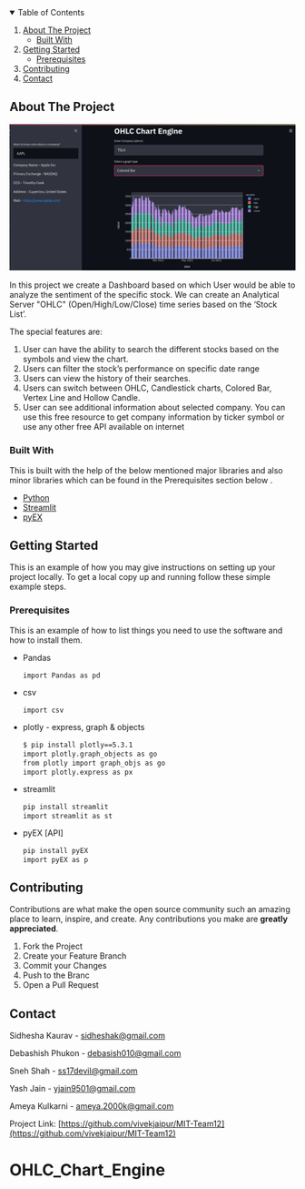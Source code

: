 <!-- TABLE OF CONTENTS -->
<details open="open">
<summary>Table of Contents</summary>
<ol>
<li>
<a href="#about-the-project">About The Project</a>
<ul>
<li><a href="#built-with">Built With</a></li>
</ul>
</li>
<li>
<a href="#getting-started">Getting Started</a>
<ul>
<li><a href="#prerequisites">Prerequisites</a></li>
</ul>
</li>
<li><a href="#contributing">Contributing</a></li>
<li><a href="#contact">Contact</a></li>
</ol>
</details>

<!-- ABOUT THE PROJECT -->

## About The Project

![Demo_Image](./image.jpeg)

In this project we create a Dashboard based on which User would be able to analyze the sentiment of the specific stock. We can create an Analytical Server "OHLC" (Open/High/Low/Close) time series based on the ‘Stock List’.

The special features are:

1. User can have the ability to search the different stocks based on the symbols and view the chart.
2. Users can filter the stock’s performance on specific date range
3. Users can view the history of their searches.
4. Users can switch between OHLC, Candlestick charts, Colored Bar, Vertex Line and Hollow Candle.
5. User can see additional information about selected company. You can use this free resource to get company information by ticker symbol or use any other free API available on internet

### Built With

This is built with the help of the below mentioned major libraries and also minor libraries which can be found in the Prerequisites section below .

- [Python](https://www.python.org/)
- [Streamlit](https://streamlit.io/)
- [pyEX](https://pypi.org/project/pyEX/)

<!-- GETTING STARTED -->

## Getting Started

This is an example of how you may give instructions on setting up your project locally.
To get a local copy up and running follow these simple example steps.

### Prerequisites

This is an example of how to list things you need to use the software and how to install them.

- Pandas

  ```
  import Pandas as pd
  ```

- csv

  ```
  import csv
  ```

- plotly - express, graph & objects

  ```
  $ pip install plotly==5.3.1
  import plotly.graph_objects as go
  from plotly import graph_objs as go
  import plotly.express as px
  ```

- streamlit

  ```
  pip install streamlit
  import streamlit as st
  ```

- pyEX [API]

  ```
  pip install pyEX
  import pyEX as p
  ```

<!-- USAGE EXAMPLES -->

## Contributing

Contributions are what make the open source community such an amazing place to learn, inspire, and create. Any contributions you make are **greatly appreciated**.

1. Fork the Project
2. Create your Feature Branch
3. Commit your Changes
4. Push to the Branc
5. Open a Pull Request

<!-- CONTACT -->

## Contact
Sidhesha Kaurav - [sidheshak@gmail.com](mailto:sidheshak@gmail.com)

Debashish Phukon - [debasish010@gmail.com](mailto:debasish010@gmail.com)

Sneh Shah - [ss17devil@gmail.com](mailto:ss17devil@gmail.com)

Yash Jain - [yjain9501@gmail.com](mailto:yjain9501@gmail.com)

Ameya Kulkarni - [ameya.2000k@gmail.com](mailto:ameya.2000k@gmail.com)

Project Link: [https://github.com/vivekjaipur/MIT-Team12](https://github.com/vivekjaipur/MIT-Team12)
# OHLC_Chart_Engine
